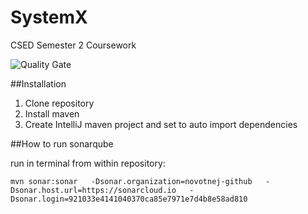 # SystemX
CSED Semester 2 Coursework

![Quality Gate](https://sonarcloud.io/api/project_badges/quality_gate?project=ac.uk.bath.csedgroup2%3Asystemx)

##Installation

1. Clone repository
2. Install maven
3. Create IntelliJ maven project and set to auto import dependencies

##How to run sonarqube

run in terminal from within repository:

`mvn sonar:sonar   -Dsonar.organization=novotnej-github   -Dsonar.host.url=https://sonarcloud.io   -Dsonar.login=921033e4141040370ca85e7971e7d4b8e58ad810`


